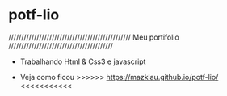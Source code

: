 # potf-lio


////////////////////////////////////////////////   Meu portifolio   /////////////////////////////////////////

* Trabalhando Html & Css3 e javascript

* Veja como ficou  >>>>>> https://mazklau.github.io/potf-lio/ <<<<<<<<<<<
